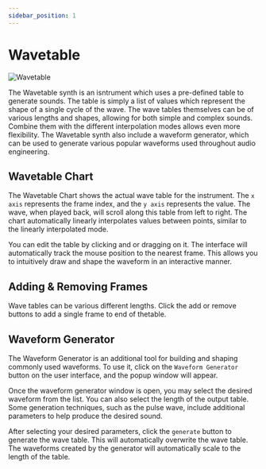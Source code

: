 ```yaml
---
sidebar_position: 1
---
```


# Wavetable

![Wavetable](/img/editor/wavetable.png)

The Wavetable synth is an isntrument which uses a pre-defined table to generate sounds. The table is simply a list of values which represent the shape of a single cycle of the wave. The wave tables themselves can be of various lengths and shapes, allowing for both simple and complex sounds. Combine them with the different interpolation modes allows even more flexibility. The Wavetable synth also include a waveform generator, which can be used to generate various popular waveforms used throughout audio engineering.

## Wavetable Chart

The Wavetable Chart shows the actual wave table for the instrument. The `x axis` represents the frame index, and the `y axis` represents the value. The wave, when played back, will scroll along this table from left to right. The chart automatically linearly interpolates values between points, similar to the linearly interpolated mode.

You can edit the table by clicking and or dragging on it. The interface will automatically track the mouse position to the nearest frame. This allows you to intuitively draw and shape the waveform in an interactive manner.

## Adding & Removing Frames

Wave tables can be various different lengths. Click the add or remove buttons to add a single frame to end of thetable.

## Waveform Generator

The Waveform Generator is an additional tool for building and shaping commonly used waveforms. To use it, click on the `Waveform Generator` button on the user interface, and the popup window will appear.

Once the waveform generator window is open, you may select the desired waveform from the list. You can also select the length of the output table. Some generation techniques, such as the pulse wave, include additional parameters to help produce the desired sound.

After selecting your desired parameters, click the `generate` button to generate the wave table. This will automatically overwrite the wave table. The waveforms created by the generator will automatically scale to the length of the table.
